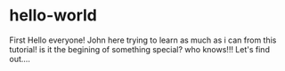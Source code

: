 # hello-world
First 
Hello everyone! John here  trying to learn as much as i can from this tutorial! is it the begining of something special? who knows!!! Let's find out....
